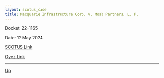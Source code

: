 ```yaml
---
layout: scotus_case
title: Macquarie Infrastructure Corp. v. Moab Partners, L. P.
---
```


Docket: 22-1165

Date: 12 May 2024

[SCOTUS Link](https://www.supremecourt.gov/opinions/23pdf/601us2r13_8mjp.pdf)

[Oyez Link](https://www.oyez.org/cases/2024/22-1165)

---

[Up](./README.md)